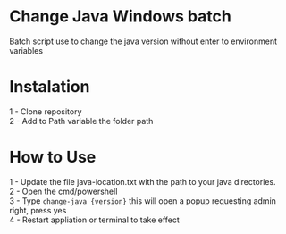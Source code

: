 # Change Java Windows batch

Batch script use to change the java version without enter to environment variables


# Instalation

1 - Clone repository    
2 - Add to Path variable the folder path

# How to Use

1 - Update the file java-location.txt with the path to your java directories.    
2 - Open the cmd/powershell    
3 - Type ```change-java {version}``` this will open a popup requesting admin right, press yes   
4 - Restart appliation or terminal to take effect    
